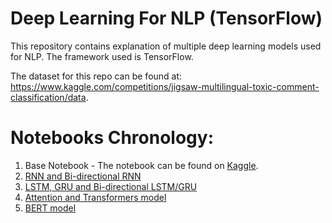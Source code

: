 # Deep Learning For NLP (TensorFlow)

This repository contains explanation of multiple deep learning models used for NLP. The framework used is TensorFlow.

The dataset for this repo can be found at: https://www.kaggle.com/competitions/jigsaw-multilingual-toxic-comment-classification/data.

# Notebooks Chronology:

1. Base Notebook - The notebook can be found on [Kaggle](https://www.kaggle.com/code/tanulsingh077/deep-learning-for-nlp-zero-to-transformers-bert#Word-Embeddings]).
2. [RNN and Bi-directional RNN](https://github.com/PragyanSubedi/NLP-Deep-Learning/blob/main/2.%20RNN%20and%20Bi-directional%20RNN.ipynb)
3. [LSTM, GRU and Bi-directional LSTM/GRU](https://github.com/PragyanSubedi/NLP-Deep-Learning/blob/main/3.%20LSTM%2C%20GRU%20and%20Bi-directional%20LSTM_GRU.ipynb)
4. [Attention and Transformers model](https://github.com/PragyanSubedi/NLP-Deep-Learning/blob/main/4.%20Attention%20and%20Transformers%20model.ipynb)
5. [BERT model](https://github.com/PragyanSubedi/NLP-Deep-Learning/blob/main/5.%20BERT%20model.ipynb)